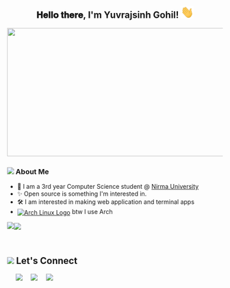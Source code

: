 <h2 align="center"> 𝐇𝐞𝐥𝐥𝐨 𝐭𝐡𝐞𝐫𝐞, I'm Yuvrajsinh Gohil! <img src="https://raw.githubusercontent.com/ABSphreak/ABSphreak/master/gifs/Hi.gif" width="30px"></h2>

<p align="center"><img width="900" height="300" src="https://user-images.githubusercontent.com/74038190/225813708-98b745f2-7d22-48cf-9150-083f1b00d6c9.gif" /></p>

### <img src="https://media.giphy.com/media/VgCDAzcKvsR6OM0uWg/giphy.gif" width="50"> About Me

- 📖 I am a 3rd year Computer Science student @ [Nirma University](https://nirmauni.ac.in/)
- ✨ Open source is something I'm interested in.
- 🛠️ I am interested in making web application and terminal apps
- [<img src="https://wiki.installgentoo.com/images/f/f9/Arch-linux-logo.png" height="16em" align="center" alt="Arch Linux Logo" title="Arch Linux Logo"/>](https://archlinux.org/) btw I use Arch 

<p><img align="left" src="https://github-readme-stats.vercel.app/api?username=yuvrajsinh5252&show_icons=true&icon_color=CE1D2D&text_color=718096&bg_color=00000000&hide_title=true&hide_border=true" /></p>
<p><img align="center" src="https://github-readme-stats.vercel.app/api/top-langs?username=yuvrajsinh5252&show_icons=true&icon_color=CE1D2D&text_color=718096&bg_color=00000000&hide_title=true&hide_border=true&layout=compact" /></p></br>

<h2><img height="20" src="https://user-images.githubusercontent.com/74038190/214644145-264f4759-7633-441e-9d67-d8dda9d50d26.gif" /> Let's Connect</h2>

<div>&nbsp;&nbsp;&nbsp;&nbsp;
  <a href="https://discord.gg/btrchHkQ"><img src="https://assets-global.website-files.com/6257adef93867e50d84d30e2/636e0a69f118df70ad7828d4_icon_clyde_blurple_RGB.svg" height="40px" /></a>&nbsp;&nbsp;&nbsp;&nbsp;
  <a href="https://www.linkedin.com/in/yuvrajsinh-gohil099/"><img src="https://cdn-icons-png.flaticon.com/512/174/174857.png" height="40px" /></a>&nbsp;&nbsp;&nbsp;&nbsp;
  <a href="https://x.com/Yuvrajsinh_099"><img src="https://seeklogo.com/images/T/twitter-x-logo-0339F999CF-seeklogo.com.png?v=638264860180000000" height="40px" /></a>
</div>
